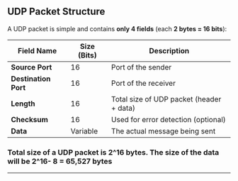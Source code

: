 ## UDP Packet Structure
A UDP packet is simple and contains **only 4 fields** (each **2 bytes = 16 bits**):

| Field Name        | Size (Bits) | Description |
|------------------|------------|-------------|
| **Source Port** | 16 | Port of the sender |
| **Destination Port** | 16 | Port of the receiver |
| **Length** | 16 | Total size of UDP packet (header + data) |
| **Checksum** | 16 | Used for error detection (optional) |
| **Data** | Variable | The actual message being sent |

### Total size of a UDP packet is 2^16 bytes. The size of the data will be 2^16- 8 = 65,527 bytes
---
